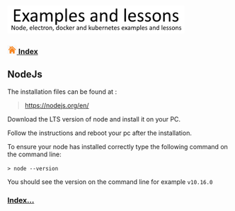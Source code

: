 ![Examples and lessons](https://github.com/Roche-Olivier/help.windows10.nodejs.basics/blob/master/_content/_images/footer.png "Examples and lessons")

### [![Index](https://github.com/Roche-Olivier/help.windows10.nodejs.basics/blob/master/_content/_images/home.png "Index") Index](https://github.com/Roche-Olivier/help.windows10.nodejs.basics)

## NodeJs

The installation files can be found at :<br>
> https://nodejs.org/en/

Download the LTS version of node and install it on your PC.

Follow the instructions and reboot your pc after the installation.

To ensure your node has installed correctly type the following command on the command line:

`> node --version`

You should see the version on the command line for example `v10.16.0`

### [Index...](https://github.com/Roche-Olivier/help.windows10.nodejs.basics)
